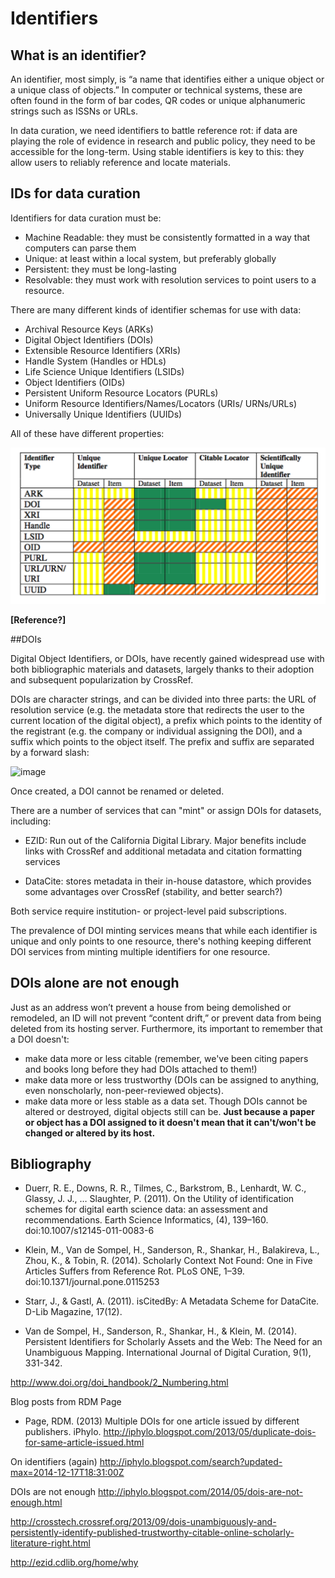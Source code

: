 # Identifiers

## What is an identifier?
An identifier, most simply, is “a name that identifies either a unique object or a unique class of objects.”  In computer or technical systems, these are often found in the form of bar codes, QR codes or unique alphanumeric strings such as ISSNs or URLs.  

In data curation, we need identifiers to battle reference rot: if data are playing the role of evidence in research and public policy, they need to be accessible for the long-term.  Using stable identifiers is key to this: they allow users to reliably reference and locate materials.

## IDs for data curation

Identifiers for data curation must be:

- Machine Readable: they must be consistently formatted in a way that computers can parse them
- Unique: at least within a local system, but preferably globally
- Persistent: they must be long-lasting
- Resolvable: they must work with resolution services to point users to a resource.

There are many different kinds of identifier schemas for use with data:

- Archival Resource Keys (ARKs)
- Digital Object Identifiers (DOIs)
- Extensible Resource Identifiers (XRIs)
- Handle System (Handles or HDLs)
- Life Science Unique Identifiers (LSIDs)
- Object Identifiers (OIDs)
- Persistent Uniform Resource Locators (PURLs)
- Uniform Resource Identifiers/Names/Locators (URIs/ URNs/URLs)
- Universally Unique Identifiers (UUIDs)

All of these have different properties:

![image](Day_1/Lectures/Book/IDSchemaComparison.png)

**[Reference?]**

##DOIs

Digital Object Identifiers, or DOIs, have recently gained widespread use with both bibliographic materials and datasets, largely thanks to their adoption and subsequent popularization by CrossRef.

DOIs are character strings, and can be divided into three parts: the URL of resolution service (e.g. the metadata store that redirects the user to the current location of the digital object), a prefix which points to the identity of the registrant (e.g. the company or individual assigning the DOI), and a suffix which points to the object itself.  The prefix and suffix are separated by a forward slash:

![image](http://ands.org.au/guides/anatomy-of-a-doi-fig1.jpg)

Once created, a DOI cannot be renamed or deleted.

There are a number of services that can "mint" or assign DOIs for datasets, including:

- EZID: Run out of the California Digital Library.  Major benefits include links with CrossRef and additional metadata and citation formatting services

- DataCite: stores metadata in their in-house datastore, which provides some advantages over CrossRef (stability, and better search?)

Both service require institution- or project-level paid subscriptions.

The prevalence of DOI minting services means that while each identifier is unique and only points to one resource, there's nothing keeping different DOI services from minting multiple identifiers for one resource.  

## DOIs alone are not enough
Just as an address won’t prevent a house from being demolished or remodeled, an ID will not prevent “content drift,” or prevent data from being deleted from its hosting server.  Furthermore, its important to remember that a DOI doesn't:

- make data more or less citable (remember, we've been citing papers and books long before they had DOIs attached to them!)
- make data more or less trustworthy (DOIs can be assigned to anything, even nonscholarly, non-peer-reviewed objects).
- make data more or less stable as a data set.  Though DOIs cannot be altered or destroyed, digital objects still can be.  **Just because a paper or object has a DOI assigned to it doesn't mean that it can't/won't be changed or altered by its host.**

## Bibliography

- Duerr, R. E., Downs, R. R., Tilmes, C., Barkstrom, B., Lenhardt, W. C., Glassy, J. J., … Slaughter, P. (2011). On the Utility of identification schemes for digital earth science data: an assessment and recommendations. Earth Science Informatics, (4), 139–160. doi:10.1007/s12145-011-0083-6

- Klein, M., Van de Sompel, H., Sanderson, R., Shankar, H., Balakireva, L., Zhou, K., & Tobin, R. (2014). Scholarly Context Not Found: One in Five Articles Suffers from Reference Rot. PLoS ONE, 1–39. doi:10.1371/journal.pone.0115253

- Starr, J., & Gastl, A. (2011). isCitedBy: A Metadata Scheme for DataCite. D-Lib Magazine, 17(12).

- Van de Sompel, H., Sanderson, R., Shankar, H., & Klein, M. (2014). Persistent Identifiers for Scholarly Assets and the Web: The Need for an Unambiguous Mapping. International Journal of Digital Curation, 9(1), 331-342.

http://www.doi.org/doi_handbook/2_Numbering.html

Blog posts from RDM Page 
- Page, RDM. (2013) Multiple DOIs for one article issued by different publishers.  iPhylo.  http://iphylo.blogspot.com/2013/05/duplicate-dois-for-same-article-issued.html

On identifiers (again) http://iphylo.blogspot.com/search?updated-max=2014-12-17T18:31:00Z

DOIs are not enough http://iphylo.blogspot.com/2014/05/dois-are-not-enough.html

http://crosstech.crossref.org/2013/09/dois-unambiguously-and-persistently-identify-published-trustworthy-citable-online-scholarly-literature-right.html

http://ezid.cdlib.org/home/why
